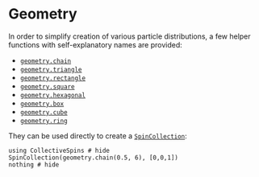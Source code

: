 # Geometry

In order to simplify creation of various particle distributions, a few helper functions with self-explanatory names are provided:

* [`geometry.chain`](@ref)
* [`geometry.triangle`](@ref)
* [`geometry.rectangle`](@ref)
* [`geometry.square`](@ref)
* [`geometry.hexagonal`](@ref)
* [`geometry.box`](@ref)
* [`geometry.cube`](@ref)
* [`geometry.ring`](@ref)

They can be used directly to create a [`SpinCollection`](@ref):

```@example geometry
using CollectiveSpins # hide
SpinCollection(geometry.chain(0.5, 6), [0,0,1])
nothing # hide
```
